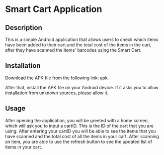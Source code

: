 # Smart Cart Application

## Description

This is a simple Android application that allows users to check which items have been added to their cart and the total cost of the items in the cart, after they have scanned the items' barcodes using the Smart Cart.

## Installation

Download the APK file from the following link: apk.

After that, install the APK file on your Android device. If it asks you to allow installation from unknown sources, please allow it.

## Usage

After opening the application, you will be greeted with a home screen, which will ask you to input a cartID. This is the ID of the cart that you are using. After entering your cartID you will be able to see the items that you have scanned and the total cost of all the items in your cart. After scanning an item, you are able to use the refresh button to see the updated list of items in your cart.
